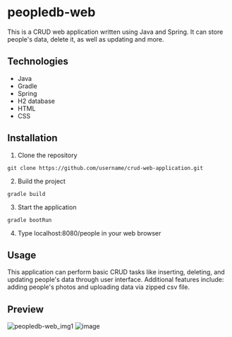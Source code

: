 # peopledb-web

This is a CRUD web application written using Java and Spring. It can store people's data, delete it, as well as updating and more.

## Technologies

* Java
* Gradle
* Spring
* H2 database
* HTML
* CSS

## Installation

1. Clone the repository

```
git clone https://github.com/username/crud-web-application.git
```

2. Build the project

```
gradle build
```

3. Start the application

```
gradle bootRun
```

4. Type localhost:8080/people in your web browser

## Usage

This application can perform basic CRUD tasks like inserting, deleting, and updating people's data through user interface. Additional features include:
adding people's photos and uploading data via zipped csv file.

## Preview

![peopledb-web_img1](https://user-images.githubusercontent.com/100945601/227022455-e524331e-25d2-4283-8463-788a885fccff.png)
![image](https://user-images.githubusercontent.com/100945601/227022898-d307708a-2f71-4380-be47-3ed03b70016b.png)


